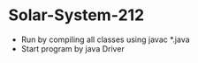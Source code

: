 # Solar-System-212

- Run by compiling all classes using javac *.java
- Start program by java Driver